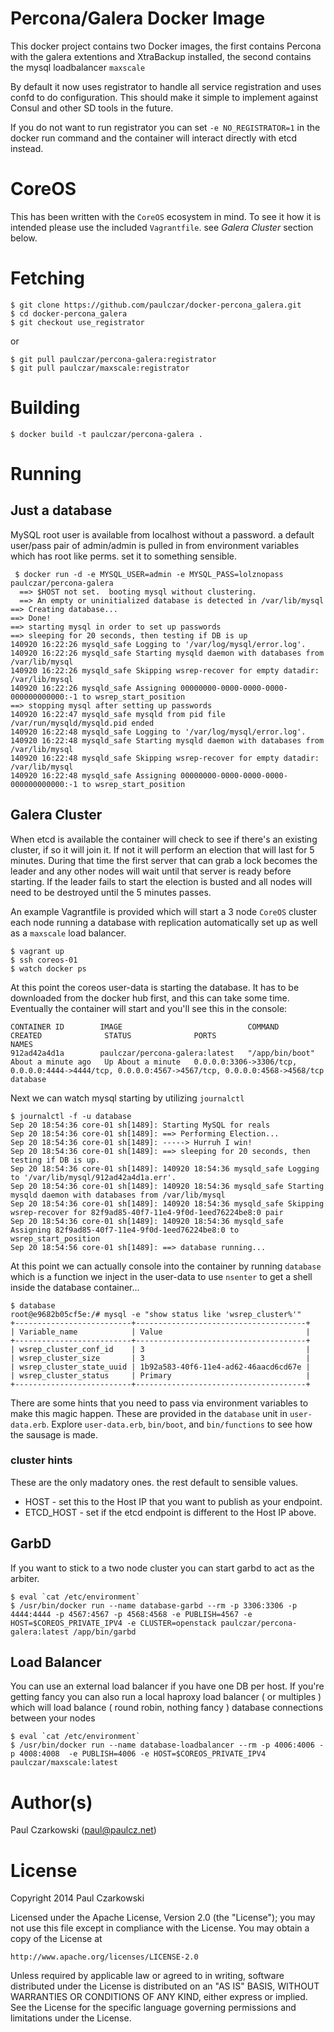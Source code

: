Percona/Galera Docker Image
===========================

This docker project contains two Docker images, the first contains Percona with the galera extentions and XtraBackup installed, the second contains the mysql loadbalancer `maxscale`

By default it now uses registrator to handle all service registration and uses confd to do configuration.  This should make it simple to implement against Consul and other SD tools in the future.

If you do not want to run registrator you can set `-e NO_REGISTRATOR=1` in the docker run command and the container will interact directly with etcd instead.

CoreOS
======

This has been written with the `CoreOS` ecosystem in mind.  To see it how it is intended please use the included `Vagrantfile`.  see _Galera Cluster_ section below.

Fetching
========

    $ git clone https://github.com/paulczar/docker-percona_galera.git
    $ cd docker-percona_galera
    $ git checkout use_registrator

or

    $ git pull paulczar/percona-galera:registrator
    $ git pull paulczar/maxscale:registrator

Building
========

    $ docker build -t paulczar/percona-galera .

Running
=======

Just a database
---------------

MySQL root user is available from localhost without a password.  a default user/pass pair of admin/admin is pulled in from environment variables which has root like perms.  set it to something sensible.

	 $ docker run -d -e MYSQL_USER=admin -e MYSQL_PASS=lolznopass paulczar/percona-galera
	  ==> $HOST not set.  booting mysql without clustering.
	  ==> An empty or uninitialized database is detected in /var/lib/mysql
    ==> Creating database...
    ==> Done!
    ==> starting mysql in order to set up passwords
    ==> sleeping for 20 seconds, then testing if DB is up
    140920 16:22:26 mysqld_safe Logging to '/var/log/mysql/error.log'.
    140920 16:22:26 mysqld_safe Starting mysqld daemon with databases from /var/lib/mysql
    140920 16:22:26 mysqld_safe Skipping wsrep-recover for empty datadir: /var/lib/mysql
    140920 16:22:26 mysqld_safe Assigning 00000000-0000-0000-0000-000000000000:-1 to wsrep_start_position
    ==> stopping mysql after setting up passwords
    140920 16:22:47 mysqld_safe mysqld from pid file /var/run/mysqld/mysqld.pid ended
    140920 16:22:48 mysqld_safe Logging to '/var/log/mysql/error.log'.
    140920 16:22:48 mysqld_safe Starting mysqld daemon with databases from /var/lib/mysql
    140920 16:22:48 mysqld_safe Skipping wsrep-recover for empty datadir: /var/lib/mysql
    140920 16:22:48 mysqld_safe Assigning 00000000-0000-0000-0000-000000000000:-1 to wsrep_start_position

Galera Cluster
--------------

When etcd is available the container will check to see if there's an existing cluster, if so it will join it.  If not it will perform an election that will last for 5 minutes.  During that time the first server that can grab a lock becomes the leader and any other nodes will wait until that server is ready before starting.   If the leader fails to start the election is busted and all nodes will need to be destroyed until the 5 minutes passes.

An example Vagrantfile is provided which will start a 3 node `CoreOS` cluster each node running a database with replication automatically set up as well as a `maxscale` load balancer.

    $ vagrant up
    $ ssh coreos-01
    $ watch docker ps

At this point the coreos user-data is starting the database.  It has to be downloaded from the docker hub first, and this can take some time.   Eventually the container will start and you'll see this in the console:

    CONTAINER ID        IMAGE                            COMMAND             CREATED              STATUS              PORTS                                                                                            NAMES
    912ad42a4d1a        paulczar/percona-galera:latest   "/app/bin/boot"     About a minute ago   Up About a minute   0.0.0.0:3306->3306/tcp, 0.0.0.0:4444->4444/tcp, 0.0.0.0:4567->4567/tcp, 0.0.0.0:4568->4568/tcp   database

Next we can watch mysql starting by utilizing `journalctl`

    $ journalctl -f -u database
    Sep 20 18:54:36 core-01 sh[1489]: Starting MySQL for reals
    Sep 20 18:54:36 core-01 sh[1489]: ==> Performing Election...
    Sep 20 18:54:36 core-01 sh[1489]: -----> Hurruh I win!
    Sep 20 18:54:36 core-01 sh[1489]: ==> sleeping for 20 seconds, then testing if DB is up.
    Sep 20 18:54:36 core-01 sh[1489]: 140920 18:54:36 mysqld_safe Logging to '/var/lib/mysql/912ad42a4d1a.err'.
    Sep 20 18:54:36 core-01 sh[1489]: 140920 18:54:36 mysqld_safe Starting mysqld daemon with databases from /var/lib/mysql
    Sep 20 18:54:36 core-01 sh[1489]: 140920 18:54:36 mysqld_safe Skipping wsrep-recover for 82f9ad85-40f7-11e4-9f0d-1eed76224be8:0 pair
    Sep 20 18:54:36 core-01 sh[1489]: 140920 18:54:36 mysqld_safe Assigning 82f9ad85-40f7-11e4-9f0d-1eed76224be8:0 to wsrep_start_position
    Sep 20 18:54:56 core-01 sh[1489]: ==> database running...

At this point we can actually console into the container by running `database` which is a function we inject in the user-data to use `nsenter` to get a shell inside the database container...


    $ database
    root@e9682b05cf5e:/# mysql -e "show status like 'wsrep_cluster%'"
    +--------------------------+--------------------------------------+
    | Variable_name            | Value                                |
    +--------------------------+--------------------------------------+
    | wsrep_cluster_conf_id    | 3                                    |
    | wsrep_cluster_size       | 3                                    |
    | wsrep_cluster_state_uuid | 1b92a583-40f6-11e4-ad62-46aacd6cd67e |
    | wsrep_cluster_status     | Primary                              |
    +--------------------------+--------------------------------------+

There are some hints that you need to pass via environment variables to make this magic happen.
These are provided in the `database` unit in `user-data.erb`. Explore `user-data.erb`, `bin/boot`, and `bin/functions` to see how the sausage is made.

### cluster hints

These are the only madatory ones.  the rest default to sensible values.

* HOST - set this to the Host IP that you want to publish as your endpoint.
* ETCD_HOST - set if the etcd endpoint is different to the Host IP above.


GarbD
-----

If you want to stick to a two node cluster you can start garbd to act as the arbiter.

    $ eval `cat /etc/environment`
    $ /usr/bin/docker run --name database-garbd --rm -p 3306:3306 -p 4444:4444 -p 4567:4567 -p 4568:4568 -e PUBLISH=4567 -e HOST=$COREOS_PRIVATE_IPV4 -e CLUSTER=openstack paulczar/percona-galera:latest /app/bin/garbd

Load Balancer
-------------

You can use an external load balancer if you have one DB per host.  If you're getting fancy you can also run a local haproxy load balancer ( or multiples ) which will load balance ( round robin, nothing fancy ) database connections between your nodes

    $ eval `cat /etc/environment`
    $ /usr/bin/docker run --name database-loadbalancer --rm -p 4006:4006 -p 4008:4008  -e PUBLISH=4006 -e HOST=$COREOS_PRIVATE_IPV4 paulczar/maxscale:latest


Author(s)
======

Paul Czarkowski (paul@paulcz.net)

License
=====

Copyright 2014 Paul Czarkowski

Licensed under the Apache License, Version 2.0 (the "License");
you may not use this file except in compliance with the License.
You may obtain a copy of the License at

    http://www.apache.org/licenses/LICENSE-2.0

Unless required by applicable law or agreed to in writing, software
distributed under the License is distributed on an "AS IS" BASIS,
WITHOUT WARRANTIES OR CONDITIONS OF ANY KIND, either express or implied.
See the License for the specific language governing permissions and
limitations under the License.
